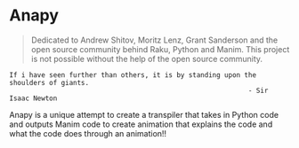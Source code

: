 # Anapy

> Dedicated to Andrew Shitov, Moritz Lenz, Grant Sanderson and the open source community behind Raku, Python and Manim.
> This project is not possible without the help of the open source community.

```
If i have seen further than others, it is by standing upon the shoulders of giants.
                                                            - Sir Isaac Newton
```


 Anapy is a unique attempt to create a transpiler that takes in Python code and outputs Manim code to create animation that explains the code and what the code does through an animation!!
